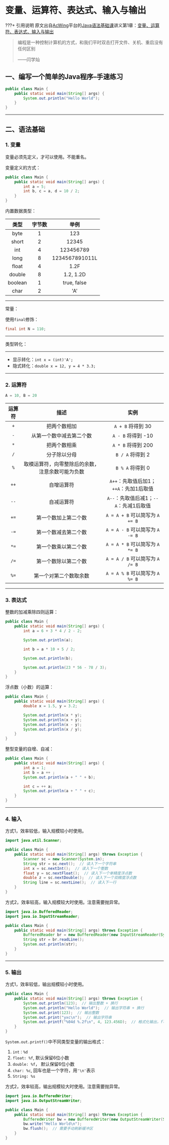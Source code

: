 # 变量、运算符、表达式、输入与输出

???+ 引用说明
    原文出自[AcWing](https://www.acwing.com/)平台的[Java语法基础课](https://www.acwing.com/activity/content/2230/)讲义第1章：[变量、运算符、表达式、输入与输出](https://www.acwing.com/file_system/file/content/whole/index/content/6626506/)

> 编程是一种控制计算机的方式，和我们平时双击打开文件、关机、重启没有任何区别
>
> ——闫学灿

## 一、编写一个简单的Java程序–手速练习

```java
public class Main {
    public static void main(String[] args) {
        System.out.println("Hello World");
    }
}
```

- - - - - -

## 二、语法基础

### 1. 变量

变量必须先定义，才可以使用。不能重名。

变量定义的方式：

```java
public class Main {
    public static void main(String[] args) {
        int a = 5;
        int b, c = a, d = 10 / 2;
    }
}
```

内置数据类型：

| 类型 | 字节数 | 举例 |
| :-: | :-: | :-: |
| byte | 1 | 123 |
| short | 2 | 12345 |
| int | 4 | 123456789 |
| long | 8 | 1234567891011L |
| float | 4 | 1.2F |
| double | 8 | 1.2, 1.2D |
| boolean | 1 | true, false |
| char | 2 | 'A' |

- - - - - -

常量：

使用`final`修饰：

```java
final int N = 110;
```

- - - - - -

类型转化：

- - - - - -

- 显示转化：`int x = (int)'A';`
- 隐式转化：`double x = 12, y = 4 * 3.3;`

- - - - - -

### 2. 运算符

```java
A = 10, B = 20
```

| 运算符 | 描述 | 实例 |
| :-: | :-: | :-: |
| `+` | 把两个数相加 | `A + B` 将得到 30 |
| `-` | 从第一个数中减去第二个数 | `A - B` 将得到 -10 |
| `*` | 把两个数相乘 | `A * B` 将得到 200 |
| `/` | 分子除以分母 | `B / A` 将得到 2 |
| `%` | 取模运算符，向零整除后的余数，注意余数可能为负数 | `B % A` 将得到 0 |
| `++` | 自增运算符 | `A++`：先取值后加1；`++A`：先加1后取值 |
| `--` | 自减运算符 | `A--`：先取值后减1；`--A`：先减1后取值 |
| `+=` | 第一个数加上第二个数 | `A = A + B` 可以简写为 `A += B` |
| `-=` | 第一个数减去第二个数 | `A = A - B` 可以简写为 `A -= B` |
| `*=` | 第一个数乘以第二个数 | `A = A * B` 可以简写为 `A *= B` |
| `/=` | 第一个数除以第二个数 | `A = A / B` 可以简写为 `A /= B` |
| `%=` | 第一个对第二个数取余数 | `A = A % B` 可以简写为 `A %= B` |

- - - - - -

### 3. 表达式

整数的加减乘除四则运算：

```java
public class Main {
    public static void main(String[] args) {
        int a = 6 + 3 * 4 / 2 - 2;

        System.out.println(a);

        int b = a * 10 + 5 / 2;

        System.out.println(b);

        System.out.println(23 * 56 - 78 / 3);
    }
}
```

浮点数（小数）的运算：

```java
public class Main {
    public static void main(String[] args) {
        double x = 1.5, y = 3.2;

        System.out.println(x * y);
        System.out.println(x + y);
        System.out.println(x - y);
        System.out.println(x / y);
    }
}
```

整型变量的自增、自减：

```java
public class Main {
    public static void main(String[] args) {
        int a = 1;
        int b = a ++ ;
        System.out.println(a + " " + b);

        int c = ++ a;
        System.out.println(a + " " + c);
    }
}
```

- - - - - -

### 4. 输入

方式1，效率较低，输入规模较小时使用。

```java
import java.util.Scanner;

public class Main {
    public static void main(String[] args) throws Exception {
        Scanner sc = new Scanner(System.in);
        String str = sc.next();  // 读入下一个字符串
        int x = sc.nextInt();  // 读入下一个整数
        float y = sc.nextFloat();  // 读入下一个单精度浮点数
        double z = sc.nextDouble();  // 读入下一个双精度浮点数
        String line = sc.nextLine();  // 读入下一行
    }
}
```

方式2，效率较高，输入规模较大时使用。注意需要抛异常。

```java
import java.io.BufferedReader;
import java.io.InputStreamReader;

public class Main {
    public static void main(String[] args) throws Exception {
        BufferedReader br = new BufferedReader(new InputStreamReader(System.in));
        String str = br.readLine();
        System.out.println(str);
    }
}
```

- - - - - -

### 5. 输出

方式1，效率较低，输出规模较小时使用。

```java
public class Main {
    public static void main(String[] args) throws Exception {
        System.out.println(123);  // 输出整数 + 换行
        System.out.println("Hello World");  // 输出字符串 + 换行
        System.out.print(123);  // 输出整数
        System.out.print("yxc\n");  // 输出字符串
        System.out.printf("%04d %.2f\n", 4, 123.456D);  // 格式化输出，float与double都用%f输出
    }
}
```

`System.out.printf()`中不同类型变量的输出格式：

1. `int：%d`
2. `float: %f`, 默认保留6位小数
3. `double: %f`， 默认保留6位小数
4. `char: %c`, 回车也是一个字符，用`'\n'`表示
5. `String: %s`

方式2，效率较高，输出规模较大时使用。注意需要抛异常。

```java
import java.io.BufferedWriter;
import java.io.OutputStreamWriter;

public class Main {
    public static void main(String[] args) throws Exception {
        BufferedWriter bw = new BufferedWriter(new OutputStreamWriter(System.out));
        bw.write("Hello World\n");
        bw.flush();  // 需要手动刷新缓冲区
    }
}
```